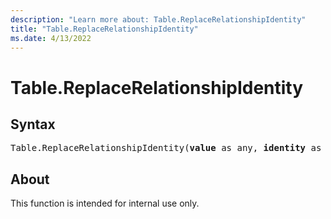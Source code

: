 ```yaml
---
description: "Learn more about: Table.ReplaceRelationshipIdentity"
title: "Table.ReplaceRelationshipIdentity"
ms.date: 4/13/2022
---
```

# Table.ReplaceRelationshipIdentity

## Syntax

<pre>
Table.ReplaceRelationshipIdentity(<b>value</b> as any, <b>identity</b> as text) as any
</pre>

## About

This function is intended for internal use only.
